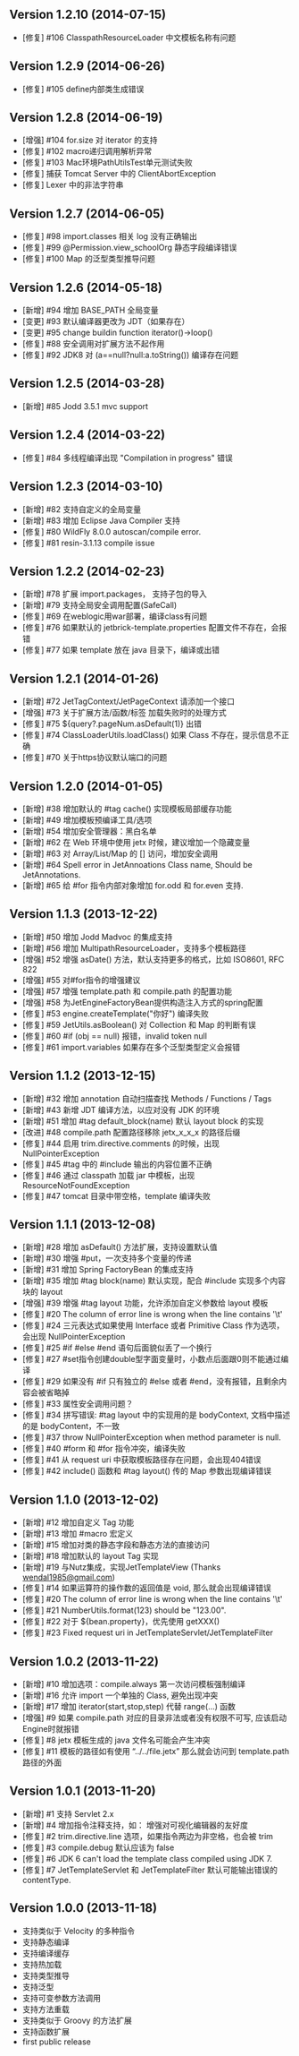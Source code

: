 Version 1.2.10 (2014-07-15)
-----------------------------

* [修复] #106 ClasspathResourceLoader 中文模板名称有问题

Version 1.2.9 (2014-06-26)
-----------------------------

* [修复] #105 define内部类生成错误

Version 1.2.8 (2014-06-19)
-----------------------------

* [增强] #104 for.size 对 iterator 的支持
* [修复] #102 macro递归调用解析异常
* [修复] #103 Mac环境PathUtilsTest单元测试失败
* [修复] 捕获 Tomcat Server 中的 ClientAbortException
* [修复] Lexer 中的非法字符串

Version 1.2.7 (2014-06-05)
-----------------------------

* [修复] #98 import.classes 相关 log 没有正确输出
* [修复] #99 @Permission.view_schoolOrg 静态字段编译错误
* [修复] #100 Map 的泛型类型推导问题

Version 1.2.6 (2014-05-18)
-----------------------------

* [新增] #94 增加 BASE_PATH 全局变量
* [变更] #93 默认编译器更改为 JDT（如果存在）
* [变更] #95 change buildin function iterator()->loop()
* [修复] #88 安全调用对扩展方法不起作用
* [修复] #92 JDK8 对 (a==null?null:a.toString()) 编译存在问题

Version 1.2.5 (2014-03-28)
-----------------------------

* [新增] #85 Jodd 3.5.1 mvc support

Version 1.2.4 (2014-03-22)
-----------------------------

* [修复] #84 多线程编译出现 "Compilation in progress" 错误

Version 1.2.3 (2014-03-10)
-----------------------------

* [新增] #82 支持自定义的全局变量
* [新增] #83 增加 Eclipse Java Compiler 支持
* [修复] #80 WildFly 8.0.0 autoscan/compile error.
* [修复] #81 resin-3.1.13 compile issue 

Version 1.2.2 (2014-02-23)
-----------------------------

* [新增] #78 扩展 import.packages， 支持子包的导入
* [新增] #79 支持全局安全调用配置(SafeCall)
* [修复] #69 在weblogic用war部署，编译class有问题
* [修复] #76 如果默认的 jetbrick-template.properties 配置文件不存在，会报错
* [修复] #77 如果 template 放在 java 目录下，编译或出错

Version 1.2.1 (2014-01-26)
-----------------------------

* [新增] #72 JetTagContext/JetPageContext 请添加一个接口
* [增强] #73 关于扩展方法/函数/标签 加载失败时的处理方式
* [修复] #75 ${query?.pageNum.asDefault(1)} 出错
* [修复] #74 ClassLoaderUtils.loadClass() 如果 Class 不存在，提示信息不正确
* [修复] #70 关于https协议默认端口的问题

Version 1.2.0 (2014-01-05)
-----------------------------

* [新增] #38 增加默认的 #tag cache() 实现模板局部缓存功能
* [新增] #49 增加模板预编译工具/选项
* [新增] #54 增加安全管理器：黑白名单
* [新增] #62 在 Web 环境中使用 jetx 时候，建议增加一个隐藏变量
* [新增] #63 对 Array/List/Map 的 [] 访问，增加安全调用
* [新增] #64 Spell error in JetAnnoations Class name, Should be JetAnnotations.
* [新增] #65 给 #for 指令内部对象增加 for.odd 和 for.even 支持.

Version 1.1.3 (2013-12-22)
-----------------------------

* [新增] #50 增加 Jodd Madvoc 的集成支持
* [新增] #56 增加 MultipathResourceLoader，支持多个模板路径
* [增强] #52 增强 asDate() 方法，默认支持更多的格式，比如 ISO8601, RFC 822
* [增强] #55 对#for指令的增强建议
* [增强] #57 增强 template.path 和 compile.path 的配置功能
* [增强] #58 为JetEngineFactoryBean提供构造注入方式的spring配置
* [修复] #53 engine.createTemplate("你好") 编译失败
* [修复] #59 JetUtils.asBoolean() 对 Collection 和 Map 的判断有误
* [修复] #60 #if (obj == null) 报错，invalid token null
* [修复] #61 import.variables 如果存在多个泛型类型定义会报错
 
Version 1.1.2 (2013-12-15)
-----------------------------

* [新增] #32 增加 annotation 自动扫描查找 Methods / Functions / Tags
* [新增] #43 新增 JDT 编译方法，以应对没有 JDK 的环境
* [新增] #51 增加 #tag default_block(name) 默认 layout block 的实现
* [改进] #48 compile.path 配置路径移除 jetx_x_x_x 的路径后缀
* [修复] #44 启用 trim.directive.comments 的时候，出现 NullPointerException
* [修复] #45 #tag 中的 #include 输出的内容位置不正确
* [修复] #46 通过 classpath 加载 jar 中模板，出现 ResourceNotFoundException
* [修复] #47 tomcat 目录中带空格，template 编译失败
 
Version 1.1.1 (2013-12-08)
-----------------------------

* [新增] #28 增加 asDefault() 方法扩展，支持设置默认值
* [新增] #30 增强 #put，一次支持多个变量的传递
* [新增] #31 增加 Spring FactoryBean 的集成支持
* [新增] #35 增加 #tag block(name) 默认实现，配合 #include 实现多个内容块的 layout
* [增强] #39 增强 #tag layout 功能，允许添加自定义参数给 layout 模板
* [修复] #20 The column of error line is wrong when the line contains '\t'
* [修复] #24 三元表达式如果使用 Interface 或者 Primitive Class 作为选项，会出现 NullPointerException
* [修复] #25 #if #else #end 语句后面貌似丢了一个换行
* [修复] #27 #set指令创建double型字面变量时，小数点后面跟0则不能通过编译
* [修复] #29 如果没有 #if 只有独立的 #else 或者 #end，没有报错，且剩余内容会被省略掉
* [修复] #33 属性安全调用问题？
* [修复] #34 拼写错误: #tag layout 中的实现用的是 bodyContext, 文档中描述的是 bodyContent，不一致
* [修复] #37 throw NullPointerException when method parameter is null.
* [修复] #40 #form 和 #for 指令冲突，编译失败
* [修复] #41 从 request uri 中获取模板路径存在问题，会出现404错误
* [修复] #42 include() 函数和 #tag layout() 传的 Map 参数出现编译错误

Version 1.1.0 (2013-12-02)
-----------------------------

* [新增] #12 增加自定义 Tag 功能
* [新增] #13 增加 #macro 宏定义
* [新增] #15 增加对类的静态字段和静态方法的直接访问
* [新增] #18 增加默认的 layout Tag 实现
* [新增] #19 与Nutz集成，实现JetTemplateView (Thanks wendal1985@gmail.com)
* [修复] #14 如果运算符的操作数的返回值是 void, 那么就会出现编译错误
* [修复] #20 The column of error line is wrong when the line contains '\t'
* [修复] #21 NumberUtils.format(123) should be "123.00".
* [修复] #22 对于 ${bean.property}，优先使用 getXXX()
* [修复] #23 Fixed request uri in JetTemplateServlet/JetTemplateFilter

Version 1.0.2 (2013-11-22)
-----------------------------

* [新增] #10 增加选项：compile.always 第一次访问模板强制编译
* [新增] #16 允许 import 一个单独的 Class, 避免出现冲突
* [新增] #17 增加 iterator(start,stop,step) 代替 range(…) 函数
* [增强] #9  如果 compile.path 对应的目录非法或者没有权限不可写, 应该启动Engine时就报错
* [修复] #8  jetx 模板生成的 java 文件名可能会产生冲突
* [修复] #11 模板的路径如有使用 “../../file.jetx” 那么就会访问到 template.path 路径的外面

Version 1.0.1 (2013-11-20)
-----------------------------

* [新增] #1 支持 Servlet 2.x
* [新增] #4 增加指令注释支持，如： <!-- #if (...) --> 增强对可视化编辑器的友好度
* [修复] #2 trim.directive.line 选项，如果指令两边为非空格，也会被 trim 
* [修复] #3 compile.debug 默认应该为 false
* [修复] #6 JDK 6 can't load the template class compiled using JDK 7.
* [修复] #7 JetTemplateServlet 和 JetTemplateFilter 默认可能输出错误的 contentType. 

Version 1.0.0 (2013-11-18)
-----------------------------

* 支持类似于 Velocity 的多种指令
* 支持静态编译
* 支持编译缓存
* 支持热加载
* 支持类型推导
* 支持泛型
* 支持可变参数方法调用
* 支持方法重载
* 支持类似于 Groovy 的方法扩展
* 支持函数扩展
* first public release

